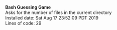 **Bash Guessing Game**  
Asks for the number of files in the current directory  
Installed date: Sat Aug 17 23:52:09 PDT 2019  
Lines of code: 29
